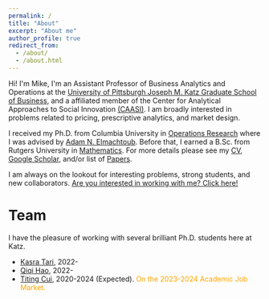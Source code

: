 ```yaml
---
permalink: /
title: "About"
excerpt: "About me"
author_profile: true
redirect_from: 
  - /about/
  - /about.html
---
```


Hi! I'm Mike, I'm an Assistant Professor of Business Analytics and Operations at the [University of Pittsburgh Joseph M. Katz Graduate School of Business](https://www.katz.business.pitt.edu/), and a affiliated member of the Center for Analytical Approaches to Social Innovation [(CAASI)](https://www.caasi.pitt.edu/). I am broadly interested in problems related to pricing, prescriptive analytics, and market design.

I received my Ph.D. from Columbia University in [Operations Research](https://ieor.columbia.edu/) where I was advised by [Adam N. Elmachtoub](http://www.columbia.edu/~ae2516/). Before that, I earned a B.Sc. from Rutgers University in [Mathematics](https://www.math.rutgers.edu/). For more details please see my [CV](https://mhamilton-pitt.github.io/files/Resume_CV.pdf), [Google Scholar](https://scholar.google.com/citations?user=kJjuGMgAAAAJ&hl=en), and/or list of [Papers](https://mhamilton-pitt.github.io/publications/).

I am always on the lookout for interesting problems, strong students, and new collaborators. [Are you interested in working with me? Click here!](https://mhamilton-pitt.github.io/collaboration/) 

# **Team**
I have the pleasure of working with several brilliant Ph.D. students here at Katz.
* [Kasra Tari](), 2022-
* [Qiqi Hao](), 2022-
* [Titing Cui](https://tcui-pitt.github.io/), 2020-2024 (Expected). <span style="color: orange;"> On the 2023-2024 Academic Job Market.  </span>
